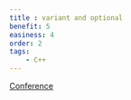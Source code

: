 ```yaml
---
title : variant and optional
benefit: 5
easiness: 4
order: 2
tags:
    - C++
---
```


[Conference](docs/conferences/ben-deane--using-types-effectively)